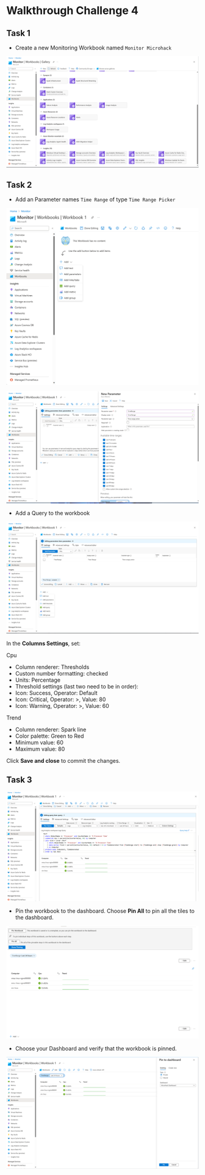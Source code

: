 # Walkthrough Challenge 4

## Task 1

- Create a new Monitoring Workbook named `Monitor Microhack`

![Task1](./img/task_01_a.png)

## Task 2

- Add an Parameter names `Time Range` of type `Time Range Picker`

![Task1](./img/task_01_b.png)

![Task1](./img/task_01_c.png)

- Add a Query to the workbook

![Task1](./img/task_01_d.png)

In the **Columns Settings**, set:

Cpu

- Column renderer: Thresholds
- Custom number formatting: checked
- Units: Percentage
- Threshold settings (last two need to be in order):
- Icon: Success, Operator: Default
- Icon: Critical, Operator: >, Value: 80
- Icon: Warning, Operator: >, Value: 60

Trend

- Column renderer: Spark line
- Color palette: Green to Red
- Minimum value: 60
- Maximum value: 80

Click **Save and close** to commit the changes.

## Task 3

![Task1](./img/task_01_e.png)

- Pin the workbook to the dashboard. Choose **Pin All** to pin all the tiles to the dashboard.

![Task1](./img/task_01_g.png)

- Choose your Dashboard and verify that the workbook is pinned.

![Task1](./img/task_01_f.png)